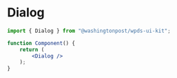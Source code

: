 # Dialog

```jsx
import { Dialog } from "@washingtonpost/wpds-ui-kit";

function Component() {
	return (
		<Dialog />
	);
}
```

